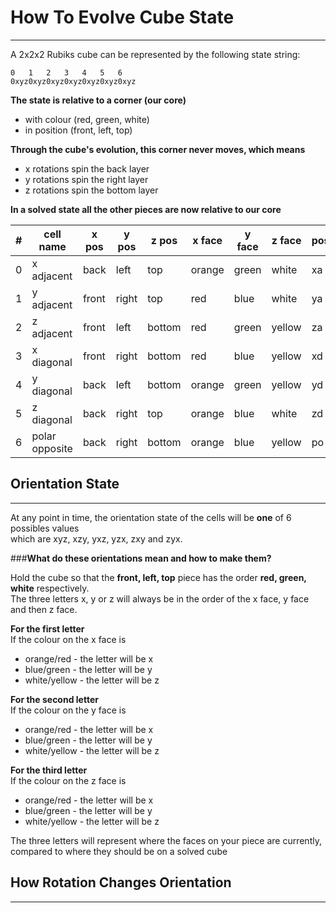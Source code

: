 # How To Evolve Cube State
___

A 2x2x2 Rubiks cube can be represented by the following state string:
```
0   1   2   3   4   5   6  
0xyz0xyz0xyz0xyz0xyz0xyz0xyz
```
**The state is relative to a corner (our core)**
- with colour (red, green, white)
- in position (front, left, top)

**Through the cube's evolution, this corner never moves, which means**
- x rotations spin the back layer
- y rotations spin the right layer
- z rotations spin the bottom layer

**In a solved state all the other pieces are now relative to our core**

| # | cell name | x pos | y pos | z pos | x face | y face | z face | pos |
|---|-----------|-------|-------|-------|--------|--------|--------|-----|
|0|x adjacent|back|left|top|orange|green|white|xa|
|1|y adjacent|front|right|top|red|blue|white|ya|
|2|z adjacent|front|left|bottom|red|green|yellow|za|
|3|x diagonal|front|right|bottom|red|blue|yellow|xd|
|4|y diagonal|back|left|bottom|orange|green|yellow|yd|
|5|z diagonal|back|right|top|orange|blue|white|zd|
|6|polar opposite|back|right|bottom|orange|blue|yellow|po|


## Orientation State

___

At any point in time, the orientation state of the cells will be **one** of 6 possibles values\
which are xyz, xzy, yxz, yzx, zxy and zyx.

###**What do these orientations mean and how to make them?**

Hold the cube so that the **front, left, top** piece has the order **red, green, white** respectively.\
The three letters x, y or z will always be in the order of the x face, y face and then z face.

**For the first letter**\
If the colour on the x face is 
- orange/red - the letter will be x
- blue/green - the letter will be y
- white/yellow - the letter will be z

**For the second letter**\
If the colour on the y face is
- orange/red - the letter will be x
- blue/green - the letter will be y
- white/yellow - the letter will be z

**For the third letter**\
If the colour on the z face is
- orange/red - the letter will be x
- blue/green - the letter will be y
- white/yellow - the letter will be z

The three letters will represent where the faces on your piece are currently, compared to where they should be on a solved cube

## How Rotation Changes Orientation
___





